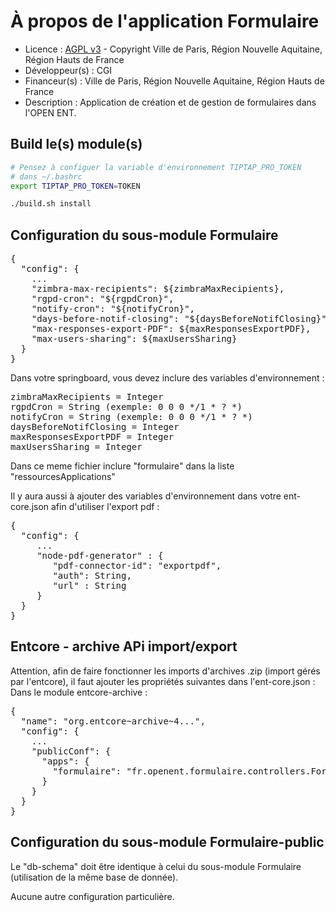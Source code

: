 # À propos de l'application Formulaire

* Licence : [AGPL v3](http://www.gnu.org/licenses/agpl.txt) - Copyright Ville de Paris, Région Nouvelle Aquitaine, Région Hauts de France
* Développeur(s) : CGI
* Financeur(s) : Ville de Paris, Région Nouvelle Aquitaine, Région Hauts de France
* Description : Application de création et de gestion de formulaires dans l'OPEN ENT.

## Build le(s) module(s)

```bash
# Pensez à configuer la variable d'environnement TIPTAP_PRO_TOKEN
# dans ~/.bashrc
export TIPTAP_PRO_TOKEN=TOKEN

./build.sh install
```

## Configuration du sous-module Formulaire

<pre>
{
  "config": {
    ...
    "zimbra-max-recipients": ${zimbraMaxRecipients},
    "rgpd-cron": "${rgpdCron}",
    "notify-cron": "${notifyCron}",
    "days-before-notif-closing": "${daysBeforeNotifClosing}",
    "max-responses-export-PDF": ${maxResponsesExportPDF},
    "max-users-sharing": ${maxUsersSharing}
  }
}
</pre>

Dans votre springboard, vous devez inclure des variables d'environnement :

<pre>
zimbraMaxRecipients = Integer
rgpdCron = String (exemple: 0 0 0 */1 * ? *)
notifyCron = String (exemple: 0 0 0 */1 * ? *)
daysBeforeNotifClosing = Integer
maxResponsesExportPDF = Integer
maxUsersSharing = Integer
</pre>

Dans ce meme fichier inclure "formulaire" dans la liste "ressourcesApplications"

Il y aura aussi à ajouter des variables d'environnement dans votre ent-core.json afin d'utiliser l'export pdf :

<pre>
{
  "config": {
     ...
     "node-pdf-generator" : {
        "pdf-connector-id": "exportpdf",
        "auth": String,
        "url" : String
     }
  }
}
</pre>


## Entcore - archive APi import/export

Attention, afin de faire fonctionner les imports d'archives .zip (import gérés par l'entcore),
il faut ajouter les propriétés suivantes dans l'ent-core.json :
Dans le module entcore-archive :
<pre>
{
  "name": "org.entcore~archive~4...",
  "config": {
    ...
    "publicConf": {
      "apps": {
        "formulaire": "fr.openent.formulaire.controllers.FormController|initCreationRight"
      }
    } 
  }
}
</pre>


## Configuration du sous-module Formulaire-public

Le "db-schema" doit être identique à celui du sous-module Formulaire (utilisation de la même base de donnée).

Aucune autre configuration particulière.